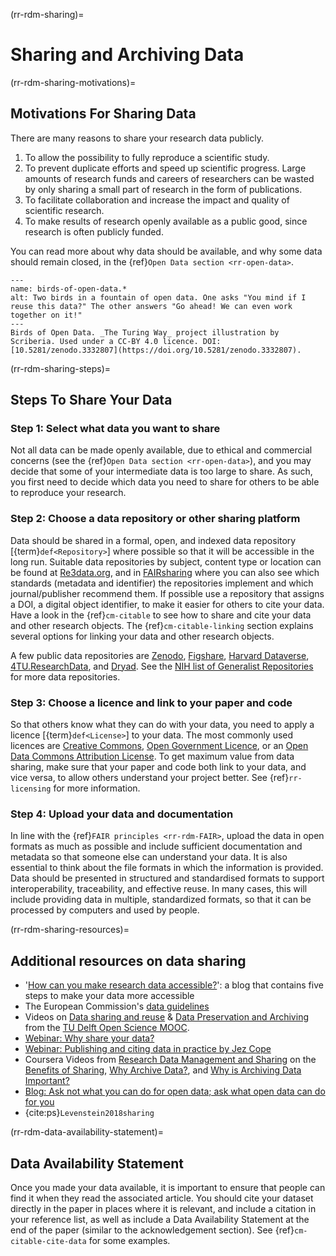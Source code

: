(rr-rdm-sharing)=
# Sharing and Archiving Data

(rr-rdm-sharing-motivations)=
##  Motivations For Sharing Data
There are many reasons to share your research data publicly.

1. To allow the possibility to fully reproduce a scientific study.
2. To prevent duplicate efforts and speed up scientific progress.
Large amounts of research funds and careers of researchers can be wasted by only sharing a small part of research in the form of publications.
3. To facilitate collaboration and increase the impact and quality of scientific research.
4. To make results of research openly available as a public good, since research is often publicly funded.

You can read more about why data should be available, and why some data should remain closed, in the {ref}`Open Data section <rr-open-data>`.

```{figure} ../../figures/birds-of-open-data.*
---
name: birds-of-open-data.*
alt: Two birds in a fountain of open data. One asks "You mind if I reuse this data?" The other answers "Go ahead! We can even work together on it!"
---
Birds of Open Data. _The Turing Way_ project illustration by Scriberia. Used under a CC-BY 4.0 licence. DOI: [10.5281/zenodo.3332807](https://doi.org/10.5281/zenodo.3332807).
```

(rr-rdm-sharing-steps)=
## Steps To Share Your Data

### Step 1: Select what data you want to share

Not all data can be made openly available, due to ethical and commercial concerns (see the {ref}`Open Data section <rr-open-data>`), and you may decide that some of your intermediate data is too large to share.
As such, you first need to decide which data you need to share for others to be able to reproduce your research.

### Step 2: Choose a data repository or other sharing platform

Data should be shared in a formal, open, and indexed data repository [{term}`def<Repository>`] where possible so that it will be accessible in the long run.
Suitable data repositories by subject, content type or location can be found at [Re3data.org](https://www.re3data.org/), and in [FAIRsharing](https://fairsharing.org/databases) where you can also see which standards (metadata and identifier) the repositories implement and which journal/publisher recommend them.
If possible use a repository that assigns a DOI, a digital object identifier, to make it easier for others to cite your data. Have a look in the {ref}`cm-citable` to see how to share and cite your data and other research objects. The {ref}`cm-citable-linking` section explains several options for linking your data and other research objects.

A few public data repositories are [Zenodo](https://zenodo.org/), [Figshare](https://figshare.com/), [Harvard Dataverse](https://dataverse.harvard.edu/), [4TU.ResearchData](https://data.4tu.nl/info/en), and [Dryad](https://datadryad.org/). 
See the [NIH list of Generalist Repositories](https://sharing.nih.gov/data-management-and-sharing-policy/sharing-scientific-data/generalist-repositories) for more data repositories.

### Step 3: Choose a licence and link to your paper and code

So that others know what they can do with your data, you need to apply a licence [{term}`def<License>`] to your data.
The most commonly used licences are [Creative Commons](https://creativecommons.org/choose/), [Open Government Licence](http://www.nationalarchives.gov.uk/doc/open-government-licence/version/3/), or an [Open Data Commons Attribution License](https://opendatacommons.org/licenses/by/index.html).
To get maximum value from data sharing, make sure that your paper and code both link to your data, and vice versa, to allow others understand your project better.
See {ref}`rr-licensing` for more information. 

### Step 4: Upload your data and documentation

In line with the {ref}`FAIR principles <rr-rdm-FAIR>`, upload the data in open formats as much as possible and include sufficient documentation and metadata so that someone else can understand your data.
It is also essential to think about the file formats in which the information is provided.
Data should be presented in structured and standardised formats to support interoperability, traceability, and effective reuse.
In many cases, this will include providing data in multiple, standardized formats, so that it can be processed by computers and used by people.

(rr-rdm-sharing-resources)=
## Additional resources on data sharing
* '[How can you make research data accessible?](https://www.software.ac.uk/how-can-you-make-research-data-accessible)': a blog that contains five steps to make your data more accessible
* The European Commission's [data guidelines](https://open-research-europe.ec.europa.eu/for-authors/data-guidelines)
* Videos on [Data sharing and reuse](https://www.youtube.com/watch?v=4igGBCggU0Y) & [Data Preservation and Archiving](https://www.youtube.com/watch?v=J76yTp8XE-0) from the [TU Delft Open Science MOOC](https://online-learning.tudelft.nl/courses/open-science-sharing-your-research-with-the-world/).
* [Webinar: Why share your data?](https://www.ebi.ac.uk/training/online/courses/bringing-data-life-data-management-biomolecular-sciences/why-share-your-data/)
* [Webinar: Publishing and citing data in practice by Jez Cope](https://youtu.be/PpMOkTnBMlI)
* Coursera Videos from [Research Data Management and Sharing](https://www.coursera.org/learn/data-management) on the [Benefits of Sharing](https://www.coursera.org/lecture/data-management/benefits-of-sharing-IPZ0h), [Why Archive Data?](https://www.coursera.org/lecture/data-management/why-archive-data-lcQ2m), and [Why is Archiving Data Important?](https://www.coursera.org/lecture/data-management/why-is-archiving-data-important-04Gji)
* [Blog: Ask not what you can do for open data; ask what open data can do for you](http://blogs.nature.com/naturejobs/2017/06/19/ask-not-what-you-can-do-for-open-data-ask-what-open-data-can-do-for-you/)
* {cite:ps}`Levenstein2018sharing`

(rr-rdm-data-availability-statement)=
## Data Availability Statement
Once you made your data available, it is important to ensure that people can find it when they read the associated article.
You should cite your dataset directly in the paper in places where it is relevant, and include a citation in your reference list, as well as include a Data Availability Statement at the end of the paper (similar to the acknowledgement section).
See {ref}`cm-citable-cite-data` for some examples.

